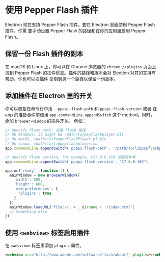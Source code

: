 # 使用 Pepper Flash 插件

Electron 现在支持 Pepper Flash 插件。要在 Electron 里面使用 Pepper Flash 插件，你需
要手动设置 Pepper Flash 的路径和在你的应用里启用 Pepper Flash。

## 保留一份 Flash 插件的副本

在 macOS 和 Linux 上，你可以在 Chrome 浏览器的 `chrome://plugins` 页面上找到 Pepper
Flash 的插件信息。插件的路径和版本会对 Election 对其的支持有帮助。你也可以把插件
复制到另一个路径以保留一份副本。

## 添加插件在 Electron 里的开关

你可以直接在命令行中用 `--ppapi-flash-path` 和 `ppapi-flash-version` 或者
在 app 的准备事件前调用 `app.commandLine.appendSwitch` 这个 method。同时，
添加 `browser-window` 的插件开关。
例如：

```javascript
// Specify flash path. 设置 flash 路径
// On Windows, it might be /path/to/pepflashplayer.dll
// On macOS, /path/to/PepperFlashPlayer.plugin
// On Linux, /path/to/libpepflashplayer.so
app.commandLine.appendSwitch('ppapi-flash-path', '/path/to/libpepflashplayer.so')

// Specify flash version, for example, v17.0.0.169 设置版本号
app.commandLine.appendSwitch('ppapi-flash-version', '17.0.0.169')

app.on('ready', function () {
  mainWindow = new BrowserWindow({
    'width': 800,
    'height': 600,
    'web-preferences': {
      'plugins': true
    }
  })
  mainWindow.loadURL('file://' + __dirname + '/index.html')
  // Something else
})
```

## 使用 `<webview>` 标签启用插件

在 `<webview>` 标签里添加 `plugins` 属性。

```html
<webview src="http://www.adobe.com/software/flash/about/" plugins></webview>
```
